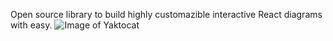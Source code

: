 Open source library to build highly customazible interactive React diagrams with easy.
![Image of Yaktocat](https://github.com/tokarchyn/react-easy-diagram/repo/demo.png)
